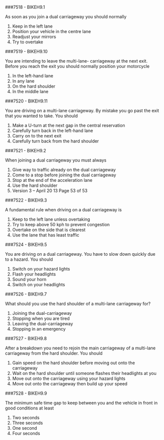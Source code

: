 ###7518 - BIKEH9.1

As soon as you join a dual carriageway you should normally

1.  Keep in the left lane 
2.  Position your vehicle in the centre lane 
3.  Readjust your mirrors 
4.  Try to overtake 


###7519 - BIKEH9.10

You are intending to leave the multi-lane- carriageway at the next exit. Before you reach the exit you should normally position your motorcycle

1.  In the left-hand lane 
2.  In any lane 
3.  On the hard shoulder 
4.  In the middle lane 


###7520 - BIKEH9.11

You are driving on a multi-lane carriageway. By mistake you go past the exit that you wanted to take. You should

1.  Make a U-turn at the next gap in the central reservation 
2.  Carefully turn back in the left-hand lane 
3.  Carry on to the next exit 
4.  Carefully turn back from the hard shoulder 


###7521 - BIKEH9.2

When joining a dual carriageway you must always

1.  Give way to traffic already on the dual carriageway 
2.  Come to a stop before joining the dual carriageway 
3.  Stop at the end of the acceleration lane 
4.  Use the hard shoulder
5. Version 3  – April 20 13   Page 53 of 53 


###7522 - BIKEH9.3

A fundamental rule when driving on a dual carriageway is

1.  Keep to the left lane unless overtaking 
2.  Try to keep above 50 kph to prevent congestion 
3.  Overtake on the side that is clearest 
4.  Use the lane that has least traffic 


###7524 - BIKEH9.5

You are driving on a dual carriageway. You have to slow down quickly due to a hazard. You should

1.  Switch on your hazard lights 
2.  Flash your headlights 
3.  Sound your horn 
4.  Switch on your headlights 


###7526 - BIKEH9.7

What should you use the hard shoulder of a multi-lane carriageway for?

1.  Joining the dual-carriageway 
2.  Stopping when you are tired 
3.  Leaving the dual-carriageway 
4.  Stopping in an emergency 


###7527 - BIKEH9.8

After a breakdown you need to rejoin the main carriageway of a multi-lane carriageway from the hard shoulder. You should

1.  Gain speed on the hard shoulder before moving out onto the carriageway 
2.  Wait on the hard shoulder until someone flashes their headlights at you 
3.  Move out onto the carriageway using your hazard lights 
4.  Move out onto the carriageway then build up your speed 


###7528 - BIKEH9.9

The minimum safe time gap to keep between you and the vehicle in front in good conditions at least

1.  Two seconds 
2.  Three seconds 
3.  One second 
4.  Four seconds


